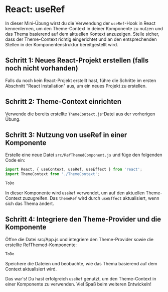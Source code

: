 # React: useRef

In dieser Mini-Übung wirst du die Verwendung der `useRef`-Hook in React kennenlernen, um den Theme-Context in deiner Komponente zu nutzen und das Thema basierend auf dem aktuellen Kontext anzuzeigen. Stelle sicher, dass der Theme-Context richtig eingerichtet und an den entsprechenden Stellen in der Komponentenstruktur bereitgestellt wird.

## Schritt 1: Neues React-Projekt erstellen (falls noch nicht vorhanden)

Falls du noch kein React-Projekt erstellt hast, führe die Schritte im ersten Abschnitt "React Installation" aus, um ein neues Projekt zu erstellen.

## Schritt 2: Theme-Context einrichten

Verwende die bereits erstellte `ThemeContext.js`-Datei aus der vorherigen Übung.

## Schritt 3: Nutzung von useRef in einer Komponente

Erstelle eine neue Datei `src/RefThemedComponent.js` und füge den folgenden Code ein:

```jsx
import React, { useContext, useRef, useEffect } from 'react';
import ThemeContext from './ThemeContext';

ToDo
```

In dieser Komponente wird `useRef` verwendet, um auf den aktuellen Theme-Context zuzugreifen. Das `themeRef` wird durch `useEffect` aktualisiert, wenn sich das Thema ändert.

## Schritt 4: Integriere den Theme-Provider und die Komponente

Öffne die Datei src/App.js und integriere den Theme-Provider sowie die erstellte RefThemed-Komponente:

```jsx
ToDo
```

Speichere die Dateien und beobachte, wie das Thema basierend auf dem Context aktualisiert wird.

Das war's! Du hast erfolgreich `useRef` genutzt, um den Theme-Context in einer Komponente zu verwenden. Viel Spaß beim weiteren Entwickeln!